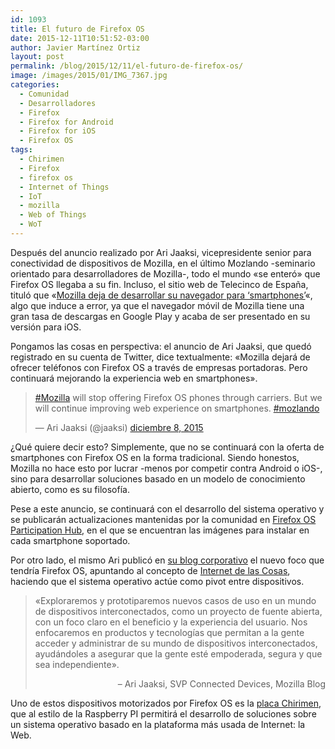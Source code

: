 ```yaml
---
id: 1093
title: El futuro de Firefox OS
date: 2015-12-11T10:51:52-03:00
author: Javier Martínez Ortiz
layout: post
permalink: /blog/2015/12/11/el-futuro-de-firefox-os/
image: /images/2015/01/IMG_7367.jpg
categories:
  - Comunidad
  - Desarrolladores
  - Firefox
  - Firefox for Android
  - Firefox for iOS
  - Firefox OS
tags:
  - Chirimen
  - Firefox
  - firefox os
  - Internet of Things
  - IoT
  - mozilla
  - Web of Things
  - WoT
---
```

Después del anuncio realizado por Ari Jaaksi, vicepresidente senior para conectividad de dispositivos de Mozilla, en el último Mozlando -seminario orientado para desarrolladores de Mozilla-, todo el mundo «se enteró» que Firefox OS llegaba a su fin. Incluso, el sitio web de Telecinco de España, tituló que «<a href="http://www.telecinco.es/informativos/tecnologia/Mozilla-deja-trabajar-smartphones-Firefox_0_2096850115.html" target="_blank" rel="noopener noreferrer">Mozilla deja de desarrollar su navegador para &#8216;smartphones&#8217;</a>«, algo que induce a error, ya que el navegador móvil de Mozilla tiene una gran tasa de descargas en Google Play y acaba de ser presentado en su versión para iOS.

<!--more-->

Pongamos las cosas en perspectiva: el anuncio de Ari Jaaksi, que quedó registrado en su cuenta de Twitter, dice textualmente: «Mozilla dejará de ofrecer teléfonos con Firefox OS a través de empresas portadoras. Pero continuará mejorando la experiencia web en smartphones».

<blockquote class="twitter-tweet" lang="es">
  <p dir="ltr" lang="en">
    <a href="https://twitter.com/hashtag/Mozilla?src=hash">#Mozilla</a> will stop offering Firefox OS phones through carriers. But we will continue improving web experience on smartphones. <a href="https://twitter.com/hashtag/mozlando?src=hash">#mozlando</a>
  </p>
  
  <p>
    — Ari Jaaksi (@jaaksi) <a href="https://twitter.com/jaaksi/status/674371311708319745">diciembre 8, 2015</a>
  </p>
</blockquote>



¿Qué quiere decir esto? Simplemente, que no se continuará con la oferta de smartphones con Firefox OS en la forma tradicional. Siendo honestos, Mozilla no hace esto por lucrar -menos por competir contra Android o iOS-, sino para desarrollar soluciones basado en un modelo de conocimiento abierto, como es su filosofía.

Pese a este anuncio, se continuará con el desarrollo del sistema operativo y se publicarán actualizaciones mantenidas por la comunidad en <a href="https://firefoxos.mozilla.community/" target="_blank" rel="noopener noreferrer">Firefox OS Participation Hub</a>, en el que se encuentran las imágenes para instalar en cada smartphone soportado.

Por otro lado, el mismo Ari publicó en <a href="https://blog.mozilla.org/blog/2015/12/09/firefox-os-pivot-to-connected-devices/" target="_blank" rel="noopener noreferrer">su blog corporativo</a> el nuevo foco que tendría Firefox OS, apuntando al concepto de <a href="https://es.wikipedia.org/wiki/Internet_de_las_cosas" target="_blank" rel="noopener noreferrer">Internet de las Cosas</a>, haciendo que el sistema operativo actúe como pivot entre dispositivos.

> <p style="text-align: left;">
>   «Exploraremos y prototiparemos nuevos casos de uso en un mundo de dispositivos interconectados, como un proyecto de fuente abierta, con un foco claro en el beneficio y la experiencia del usuario. Nos enfocaremos en productos y tecnologías que permitan a la gente acceder y administrar de su mundo de dispositivos interconectados, ayudándoles a asegurar que la gente esté empoderada, segura y que sea independiente».
> </p>
> 
> <p style="text-align: right;">
>   &#8211; Ari Jaaksi, SVP Connected Devices, Mozilla Blog
> </p>

Uno de estos dispositivos motorizados por Firefox OS es la <a href="https://t.co/DgFBV5dJYe" target="_blank" rel="noopener noreferrer">placa Chirimen</a>, que al estilo de la Raspberry PI permitirá el desarrollo de soluciones sobre un sistema operativo basado en la plataforma más usada de Internet: la Web.